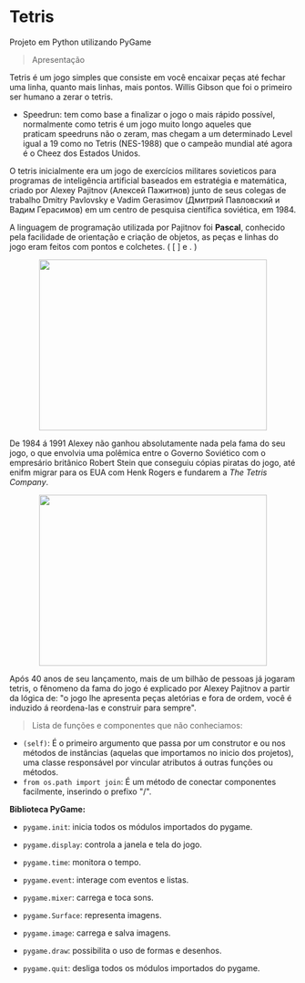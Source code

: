 # Tetris
Projeto em Python utilizando PyGame
>Apresentação


Tetris é um jogo simples que consiste em você encaixar peças até fechar uma linha, quanto mais linhas, mais pontos. 
Willis Gibson que foi o primeiro ser humano a zerar o tetris.
- Speedrun: tem como base a finalizar o jogo o mais rápido possível, normalmente como tetris é um jogo muito longo aqueles que praticam speedruns não o zeram, mas chegam a um determinado Level igual a 19 como no Tetris (NES-1988) que o campeão mundial até agora é o Cheez dos Estados Unidos.

O tetris inicialmente era um jogo de exercícios militares sovieticos para programas de inteligência artificial baseados em estratégia e matemática, criado por Alexey Pajitnov (Алексей Пажитнов) junto de seus colegas de trabalho Dmitry Pavlovsky e Vadim Gerasimov (Дмитрий Павловский и Вадим Герасимов) em um centro de pesquisa científica soviética, em 1984.

A linguagem de programação utilizada por Pajitnov foi **Pascal**, conhecido pela facilidade de orientação e criação de objetos, as peças e linhas do jogo eram feitos com pontos e colchetes. ( [ ] e . )

<p align="center">
  <img src="https://tetris.wiki/images/e/ea/Original_Tetris.png" width="400" height="300"/>
</p>

De 1984 á 1991 Alexey não ganhou absolutamente nada pela fama do seu jogo, o que envolvia uma polêmica entre o Governo Soviético com o empresário britânico Robert Stein que conseguiu cópias piratas do jogo, até enifm migrar para os EUA com Henk Rogers e fundarem a *The Tetris Company*.

<p align="center">
  <img src="https://forbes.com.br/wp-content/uploads/2023/04/Alexey-Pajitnov-793x533.jpg" width="400" height="300"/>
</p>

Após 40 anos de seu lançamento, mais de um bilhão de pessoas já jogaram tetris, o fênomeno da fama do jogo é explicado por Alexey Pajitnov a partir da lógica de: "o jogo lhe apresenta peças aletórias e fora de ordem, você é induzido á reordena-las e construir para sempre".


>Lista de funções e componentes que não conheciamos:
- `(self)`: É o primeiro argumento que passa por um construtor e ou nos métodos de instâncias (aquelas que importamos no inicio dos projetos), uma classe responsável por vincular atributos á outras funções ou métodos.
- `from os.path import join`: É um método de conectar componentes facilmente, inserindo o prefixo "/".

**Biblioteca PyGame:**

- `pygame.init`: inicia todos os módulos importados do pygame.

- `pygame.display`: controla a janela e tela do jogo.

- `pygame.time`: monitora o tempo.

- `pygame.event`: interage com eventos e listas.

- `pygame.mixer`: carrega e toca sons.

- `pygame.Surface`: representa imagens.

- `pygame.image`: carrega e salva imagens.

- `pygame.draw`: possibilita o uso de formas e desenhos.

- `pygame.quit`: desliga todos os módulos importados do pygame.

